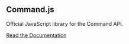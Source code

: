 ## Command.js

Official JavaScript library for the Command API.

[Read the Documentation](https://portal.oncommand.io/docs/command-js/0.28.0/introduction)